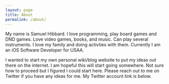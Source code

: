 ```yaml
---
layout: page
title: About
permalink: /about/
---
```


My name is Samuel Hibbard. I love programming, play board games and DND games. Love video games, books, and music. Can play several instruments. I love my family and doing activties with them. Currently I am an iOS Software Developer for USAA.

I wanted to start my own personal wiki/blog website to put my ideas out there on the internet. I am hopeful this will start going somewhere. Not sure how to proceed but I figured I could start here. Please reach out to me on Twitter if you have any ideas for me. My Twitter account link is below.
